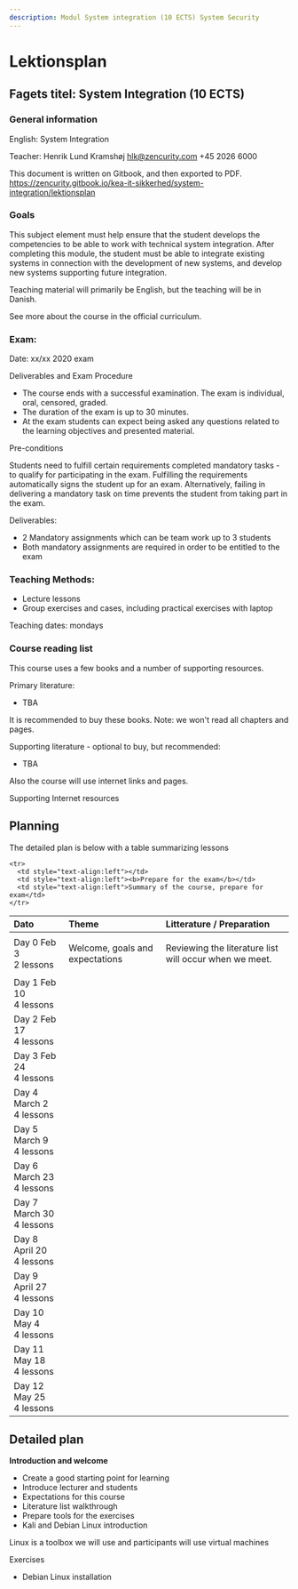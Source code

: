 ```yaml
---
description: Modul System integration (10 ECTS) System Security
---
```


# Lektionsplan

## Fagets titel: System Integration \(10 ECTS\)

### General information

English: System Integration

Teacher: Henrik Lund Kramshøj hlk@zencurity.com +45 2026 6000

This document is written on Gitbook, and then exported to PDF.
https://zencurity.gitbook.io/kea-it-sikkerhed/system-integration/lektionsplan

### Goals

This subject element must help ensure that the student develops the competencies to be able to work with technical system integration. After completing this module, the student must be able to integrate existing systems in connection with the development of new systems, and develop new systems supporting future integration.

Teaching material will primarily be English, but the teaching will be in Danish.

See more about the course in the official curriculum.

### Exam:

Date: xx/xx 2020 exam

Deliverables and Exam Procedure

* The course ends with a successful examination. The exam is individual, oral, censored, graded.
* The duration of the exam is up to 30 minutes.
* At the exam students can expect being asked any questions related to the learning objectives and presented material.

Pre-conditions

Students need to fulfill certain requirements  completed mandatory tasks - to qualify for participating in the exam.
Fulfilling the requirements automatically signs the student up for an exam. Alternatively, failing in delivering a mandatory
task on time prevents the student from taking part in the exam.

 Deliverables:
* 2 Mandatory assignments which can be team work up to 3 students
* Both mandatory assignments are required in order to be entitled to the exam


### Teaching Methods:

* Lecture lessons
* Group exercises and cases, including practical exercises with laptop

Teaching dates: mondays

### Course reading list
This course uses a few books and a number of supporting resources.

Primary literature:

* TBA

It is recommended to buy these books. Note: we won't read all chapters and pages.

Supporting literature - optional to buy, but recommended:

* TBA

Also the course will use internet links and pages.

Supporting Internet resources

## Planning

The detailed plan is below with a table summarizing lessons

<table>
<thead>
<tr>
  <th style="text-align:left">Dato</th>
  <th style="text-align:left">Theme</th>
  <th style="text-align:left">Litterature / Preparation</th>
</tr>
</thead>
<tbody>
<tr>
  <td style="text-align:left">Day 0 Feb 3 </br> 2 lessons</td>
  <td style="text-align:left">
    <p>Welcome, goals and expectations</br>
    </p>
  </td>
  <td style="text-align:left">
  <p> Reviewing the literature list will occur when we meet. </p>
  </td>
</tr>
<tr>
  <td style="text-align:left">Day 1 Feb 10 </br>4 lessons </td>
  <td style="text-align:left">
    <p> </br>
    </p>
  </td>
  <td style="text-align:left">
  <p>  </p>
  </td>
</tr>
<tr>
  <td style="text-align:left">Day 2 Feb 17 </br>4 lessons </td>
  <td style="text-align:left">
    <p> </br>
    </p>
  </td>
  <td style="text-align:left">
  <p>  </p>
  </td>
</tr>
<tr>
  <td style="text-align:left">Day 3 Feb 24 </br>4 lessons </td>
  <td style="text-align:left">
    <p> </br>
    </p>
  </td>
  <td style="text-align:left">
  <p>  </p>
  </td>
</tr>
<tr>
  <td style="text-align:left">Day 4 March 2 </br>4 lessons </td>
  <td style="text-align:left">
    <p> </br>
    </p>
  </td>
  <td style="text-align:left">
  <p>  </p>
  </td>
</tr>
<tr>
  <td style="text-align:left">Day 5 March 9 </br>4 lessons </td>
  <td style="text-align:left">
    <p> </br>
    </p>
  </td>
  <td style="text-align:left">
  <p>  </p>
  </td>
</tr>
<tr>
  <td style="text-align:left">Day 6 March 23 </br>4 lessons </td>
  <td style="text-align:left">
    <p> </br>
    </p>
  </td>
  <td style="text-align:left">
  <p>  </p>
  </td>
</tr>
<tr>
  <td style="text-align:left">Day 7 March 30 </br>4 lessons </td>
  <td style="text-align:left">
    <p> </br>
    </p>
  </td>
  <td style="text-align:left">
  <p>  </p>
  </td>
</tr>
<tr>
  <td style="text-align:left">Day 8 April 20 </br>4 lessons </td>
  <td style="text-align:left">
    <p> </br>
    </p>
  </td>
  <td style="text-align:left">
  <p>  </p>
  </td>
</tr>
<tr>
  <td style="text-align:left">Day 9 April 27 </br>4 lessons </td>
  <td style="text-align:left">
    <p> </br>
    </p>
  </td>
  <td style="text-align:left">
  <p>  </p>
  </td>
</tr>
<tr>
  <td style="text-align:left">Day 10 May 4 </br>4 lessons </td>
  <td style="text-align:left">
    <p> </br>
    </p>
  </td>
  <td style="text-align:left">
  <p>  </p>
  </td>
</tr>
<tr>
  <td style="text-align:left">Day 11 May 18 </br>4 lessons </td>
  <td style="text-align:left">
    <p> </br>
    </p>
  </td>
  <td style="text-align:left">
  <p>  </p>
  </td>
</tr>
<tr>
  <td style="text-align:left">Day 12 May 25 </br>4 lessons </td>
  <td style="text-align:left">
    <p> </br>
    </p>
  </td>
  <td style="text-align:left">
  <p>  </p>
  </td>
</tr>

    <tr>
      <td style="text-align:left"></td>
      <td style="text-align:left"><b>Prepare for the exam</b></td>
      <td style="text-align:left">Summary of the course, prepare for exam</td>
    </tr>
  </tbody>
</table>

## Detailed plan

**Introduction and welcome**

* Create a good starting point for learning
* Introduce lecturer and students
* Expectations for this course
* Literature list walkthrough
* Prepare tools for the exercises
* Kali and Debian Linux introduction

Linux is a toolbox we will use and participants will use virtual machines

Exercises
* Debian Linux installation

